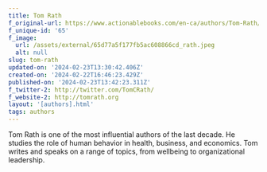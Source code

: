 ```yaml
---
title: Tom Rath
f_original-url: https://www.actionablebooks.com/en-ca/authors/Tom-Rath/
f_unique-id: '65'
f_image:
  url: /assets/external/65d77a5f177fb5ac608866cd_rath.jpeg
  alt: null
slug: tom-rath
updated-on: '2024-02-23T13:30:42.406Z'
created-on: '2024-02-22T16:46:23.429Z'
published-on: '2024-02-23T13:42:23.311Z'
f_twitter-2: http://twitter.com/TomCRath/
f_website-2: http://tomrath.org
layout: '[authors].html'
tags: authors
---
```


Tom Rath is one of the most influential authors of the last decade. He studies the role of human behavior in health, business, and economics. Tom writes and speaks on a range of topics, from wellbeing to organizational leadership.
